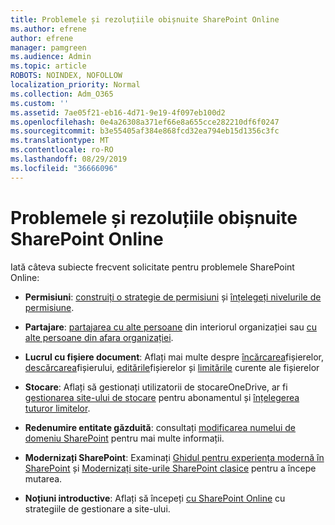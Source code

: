 ```yaml
---
title: Problemele și rezoluțiile obișnuite SharePoint Online
ms.author: efrene
author: efrene
manager: pamgreen
ms.audience: Admin
ms.topic: article
ROBOTS: NOINDEX, NOFOLLOW
localization_priority: Normal
ms.collection: Adm_O365
ms.custom: ''
ms.assetid: 7ae05f21-eb16-4d71-9e19-4f097eb100d2
ms.openlocfilehash: 0e4a26308a371ef66e8a655cce282210df6f0247
ms.sourcegitcommit: b3e55405af384e868fcd32ea794eb15d1356c3fc
ms.translationtype: MT
ms.contentlocale: ro-RO
ms.lasthandoff: 08/29/2019
ms.locfileid: "36666096"
---
```

# <a name="sharepoint-online-common-issues-and-resolutions"></a>Problemele și rezoluțiile obișnuite SharePoint Online

Iată câteva subiecte frecvent solicitate pentru problemele SharePoint Online:

- **Permisiuni**: [construiți o strategie de permisiuni](https://docs.microsoft.com/sharepoint/default-sharepoint-groups) și [înțelegeți nivelurile de permisiune](https://docs.microsoft.com/sharepoint/understanding-permission-levels).

- **Partajare**: [partajarea cu alte persoane](https://docs.microsoft.com/sharepoint/default-sharepoint-groups) din interiorul organizației sau [cu alte persoane din afara organizației](https://docs.microsoft.com/sharepoint/external-sharing-overview).

- **Lucrul cu fișiere document**: Aflați mai multe despre [încărcarea](https://support.office.com/article/Upload-a-folder-or-files-to-a-document-library-eb18fcba-c953-4d45-8d90-8da66edeacdb)fișierelor, [descărcarea](https://support.office.com/article/Download-files-and-folders-from-OneDrive-or-SharePoint-5c7397b7-19c7-4893-84fe-d02e8fa5df05)fișierului, [editările](https://support.office.com/article/Edit-a-document-in-a-document-library-02d8497f-1c13-4114-949a-b8466f639b07)fișierelor și [limitările](https://support.office.com/article/invalid-file-names-and-file-types-in-onedrive-onedrive-for-business-and-sharepoint-64883a5d-228e-48f5-b3d2-eb39e07630fa?ui=en-US&amp;rs=en-US&amp;ad=US) curente ale fișierelor

- **Stocare**: Aflați să gestionați utilizatorii de stocare</a>OneDrive, ar fi [gestionarea site-ului de stocare](https://docs.microsoft.com/sharepoint/manage-site-collection-storage-limits) pentru abonamentul și [înțelegerea tuturor limitelor](https://docs.microsoft.com/office365/servicedescriptions/sharepoint-online-service-description/sharepoint-online-limits).

- **Redenumire entitate găzduită**: consultați [modificarea numelui de domeniu SharePoint](https://docs.microsoft.com/sharepoint/change-your-sharepoint-domain-name) pentru mai multe informații.

- **Modernizați SharePoint**: Examinați [Ghidul pentru experiența modernă în SharePoint](https://docs.microsoft.com/sharepoint/guide-to-sharepoint-modern-experience) și [Modernizați site-urile SharePoint clasice](https://docs.microsoft.com/sharepoint/dev/transform/modernize-classic-sites) pentru a începe mutarea.

- **Noțiuni introductive**: Aflați să începeți [cu SharePoint Online](https://docs.microsoft.com/sharepoint/introduction) cu strategiile de gestionare a site-ului.